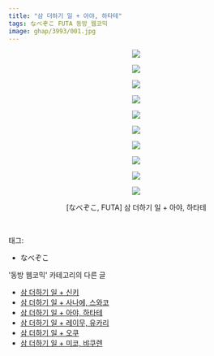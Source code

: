 ```yaml
---
title: "삼 더하기 일 + 아야, 하타테"
tags: なべぞこ FUTA 동방_웹코믹
image: ghap/3993/001.jpg
---
```

<div class="article">
<p style="text-align: center; clear: none; float: none;"><img src="{{ site.nasurl }}/ghap/3993/001.jpg"/></p>
<p style="text-align: center; clear: none; float: none;"><img src="{{ site.nasurl }}/ghap/3993/002.jpg"/></p>
<p style="text-align: center; clear: none; float: none;"><img src="{{ site.nasurl }}/ghap/3993/003.jpg"/></p>
<p style="text-align: center; clear: none; float: none;"><img src="{{ site.nasurl }}/ghap/3993/004.jpg"/></p>
<p style="text-align: center; clear: none; float: none;"><img src="{{ site.nasurl }}/ghap/3993/005.jpg"/></p>
<p style="text-align: center; clear: none; float: none;"><img src="{{ site.nasurl }}/ghap/3993/006.jpg"/></p>
<p style="text-align: center; clear: none; float: none;"><img src="{{ site.nasurl }}/ghap/3993/007.jpg"/></p>
<p style="text-align: center; clear: none; float: none;"><img src="{{ site.nasurl }}/ghap/3993/008.jpg"/></p>
<p style="text-align: center; clear: none; float: none;"><img src="{{ site.nasurl }}/ghap/3993/009.jpg"/></p>
<p style="text-align: center; clear: none; float: none;"><img src="{{ site.nasurl }}/ghap/3993/010.jpg"/></p>
<p style="text-align: center; clear: none; float: none;">[なべぞこ, FUTA] 삼 더하기 일 + 아야, 하타테</p>
<p><br/></p>
</div><div class="tagTrail">
<p>태그: </p>
<ul>
<li>なべぞこ</li>
</ul>
</div><div class="another">
<p>'동방 웹코믹' 카테고리의 다른 글</p>
<ul>
<li><a href="/2017-11-26-ghap_3995">삼 더하기 일 + 신키</a></li>
<li><a href="/2017-11-26-ghap_3994">삼 더하기 일 + 사나에, 스와코</a></li>
<li><a href="/2017-11-26-ghap_3993">삼 더하기 일 + 아야, 하타테</a></li>
<li><a href="/2017-11-26-ghap_3992">삼 더하기 일 + 레이무, 유카리</a></li>
<li><a href="/2017-11-26-ghap_3991">삼 더하기 일 + 오쿠</a></li>
<li><a href="/2017-11-26-ghap_3990">삼 더하기 일 + 미코, 뱌쿠렌</a></li>
</ul>
</div><div class="cb_module cb_fluid">
<div class="cb_wrt cb_profile">
</div><!-- commentList close -->
</div>